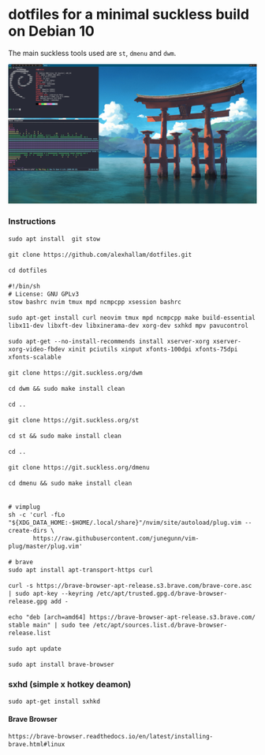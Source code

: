 # dotfiles for a minimal suckless build on Debian 10

The main suckless tools used are `st`, `dmenu` and `dwm`. 

![screenshots](screenshots/pic.png)

### Instructions

```
sudo apt install  git stow

git clone https://github.com/alexhallam/dotfiles.git

cd dotfiles

#!/bin/sh
# License: GNU GPLv3
stow bashrc nvim tmux mpd ncmpcpp xsession bashrc 

sudo apt-get install curl neovim tmux mpd ncmpcpp make build-essential libx11-dev libxft-dev libxinerama-dev xorg-dev sxhkd mpv pavucontrol

sudo apt-get --no-install-recommends install xserver-xorg xserver-xorg-video-fbdev xinit pciutils xinput xfonts-100dpi xfonts-75dpi xfonts-scalable

git clone https://git.suckless.org/dwm

cd dwm && sudo make install clean

cd ..

git clone https://git.suckless.org/st

cd st && sudo make install clean

cd ..

git clone https://git.suckless.org/dmenu

cd dmenu && sudo make install clean


# vimplug
sh -c 'curl -fLo "${XDG_DATA_HOME:-$HOME/.local/share}"/nvim/site/autoload/plug.vim --create-dirs \
       https://raw.githubusercontent.com/junegunn/vim-plug/master/plug.vim'

# brave
sudo apt install apt-transport-https curl

curl -s https://brave-browser-apt-release.s3.brave.com/brave-core.asc | sudo apt-key --keyring /etc/apt/trusted.gpg.d/brave-browser-release.gpg add -

echo "deb [arch=amd64] https://brave-browser-apt-release.s3.brave.com/ stable main" | sudo tee /etc/apt/sources.list.d/brave-browser-release.list

sudo apt update

sudo apt install brave-browser
```

### sxhd (simple x hotkey deamon)

```
sudo apt-get install sxhkd
```

#### Brave Browser
```
https://brave-browser.readthedocs.io/en/latest/installing-brave.html#linux
```
